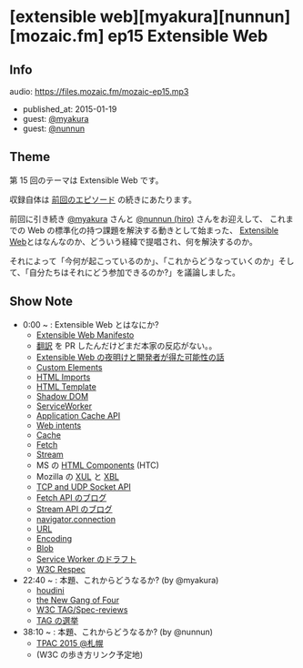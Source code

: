# [extensible web][myakura][nunnun][mozaic.fm] ep15 Extensible Web

## Info

audio: https://files.mozaic.fm/mozaic-ep15.mp3

- published_at: 2015-01-19
- guest: [@myakura](https://twitter.com/myakura)
- guest: [@nunnun](https://twitter.com/nunnun)


## Theme

第 15 回のテーマは Extensible Web です。

収録自体は [前回のエピソード](http://mozaic.fm/post/108439721723/14-whatwg) の続きにあたります。

前回に引き続き [@myakura](https://twitter.com/myakura) さんと [@nunnun (hiro)](https://twitter.com/nunnun) さんをお迎えして、 これまでの Web の標準化の持つ課題を解決する動きとして始まった、 [Extensible Web](https://extensiblewebmanifesto.org/)とはなんなのか、どういう経緯で提唱され、何を解決するのか。

それによって「今何が起こっているのか」、「これからどうなっていくのか」そして、「自分たちはそれにどう参加できるのか?」を議論しました。


## Show Note

- 0:00 ~ : Extensible Web とはなにか?
  - [Extensible Web Manifesto](https://extensiblewebmanifesto.org/)
  - [翻訳](https://github.com/extensibleweb/manifesto/pull/3) を PR したんだけどまだ本家の反応がない。。
  - [Extensible Web の夜明けと開発者が得た可能性の話](http://jxck.hatenablog.com/entry/extendthewebforward)
  - [Custom Elements](http://w3c.github.io/webcomponents/spec/custom/)
  - [HTML Imports](http://w3c.github.io/webcomponents/spec/imports/)
  - [HTML Template](https://html.spec.whatwg.org/multipage/scripting.html%23the-template-element)
  - [Shadow DOM](http://w3c.github.io/webcomponents/spec/shadow/)
  - [ServiceWorker](http://www.w3.org/TR/service-workers/)
  - [Application Cache API](http://www.w3.org/TR/html5/browsers.html%23offline)
  - [Web intents](http://www.w3.org/TR/web-intents/)
  - [Cache](http://www.w3.org/TR/service-workers/%23cache-objects)
  - [Fetch](https://fetch.spec.whatwg.org/)
  - [Stream](https://streams.spec.whatwg.org/)
  - MS の [HTML Components](http://msdn.microsoft.com/en-us/library/ms531018.aspx) (HTC)
  - Mozilla の [XUL](https://developer.mozilla.org/ja/docs/XUL) と [XBL](https://developer.mozilla.org/ja/docs/XBL)
  - [TCP and UDP Socket API](http://www.w3.org/TR/raw-sockets/)
  - [Fetch API のブログ](http://jxck.hatenablog.com/entry/whatwg-fetch)
  - [Stream API のブログ](http://jxck.hatenablog.com/entry/whatwg-stream)
  - [navigator.connection](https://developer.mozilla.org/en-US/docs/Web/API/NetworkInformation.connection)
  - [URL](https://url.spec.whatwg.org)
  - [Encoding](https://encoding.spec.whatwg.org/)
  - [Blob](https://developer.mozilla.org/ja/docs/DOM/Blob)
  - [Service Worker のドラフト](http://www.w3.org/TR/service-workers/)
  - [W3C Respec](http://www.w3.org/respec/)
- 22:40 ~ : 本題、これからどうなるか? (by @myakura)
  - [houdini](http://lists.w3.org/Archives/Public/public-houdini/)
  - [the New Gang of Four](https://briankardell.wordpress.com/2012/12/07/the-new-gang-of-four/)
  - [W3C TAG/Spec-reviews](https://github.com/w3ctag/spec-reviews)
  - [TAG の選挙](http://www.w3.org/blog/news/archives/4304)
- 38:10 ~ : 本題、これからどうなるか? (by @nunnun)
  - [TPAC 2015 @札幌](http://www.w3.org/2015/11/TPAC/)
  - (W3C の歩き方リンク予定地)
